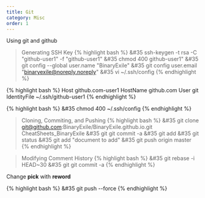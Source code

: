 ```yaml
---
title: Git 
category: Misc
order: 1
---
```


Using git and github

>Generating SSH Key
{% highlight bash %}
&#35 ssh-keygen -t rsa -C "github-user1" -f "github-user1"
&#35 chmod 400 github-user1"
&#35 git config --global user.name "BinaryExile"
&#35 git config user.email "binaryexile@noreply.noreply"
&#35 vi ~/.ssh/config
{% endhighlight %}

{% highlight bash %}
Host github.com-user1
    HostName github.com
    User git
    IdentityFile ~/.ssh/github-user1
{% endhighlight %}

{% highlight bash %}
&#35 chmod 400 ~/.ssh/config
{% endhighlight %}

>Cloning, Commiting, and Pushing
{% highlight bash %}
&#35 git clone git@github.com:BinaryExile/BinaryExile.github.io.git CheatSheets_BinaryExile
&#35 git git commit -a
&#35 git add 
&#35 git status
&#35 git add "document to add" 
&#35 git push origin master
{% endhighlight %}

>Modifying Comment History
{% highlight bash %}
&#35 git rebase -i HEAD~30
&#35 git git commit -a
{% endhighlight %}

Change **pick** with **reword** 

{% highlight bash %}
&#35 git push --force 
{% endhighlight %}
